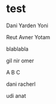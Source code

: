 # test

Dani
Yarden
Yoni

Reut
Avner
Yotam

blablabla


gil
nir
omer


A
B
C




dani
racherl


udi
anat
